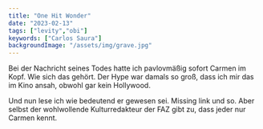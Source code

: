 ```yaml
---
title: "One Hit Wonder"
date: "2023-02-13"
tags: ["levity","obi"]
keywords: ["Carlos Saura"]
backgroundImage: "/assets/img/grave.jpg"
---
```

Bei der Nachricht seines Todes hatte ich pavlovmäßig sofort Carmen im Kopf. Wie sich das gehört. Der Hype war damals so groß, dass ich mir das im Kino ansah, obwohl gar kein Hollywood.

Und nun lese ich wie bedeutend er gewesen sei. Missing link und so. Aber selbst der wohlwollende Kulturredakteur der FAZ gibt zu, dass jeder nur Carmen kennt.